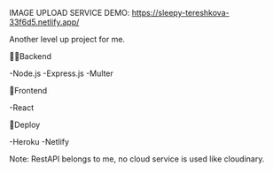 IMAGE UPLOAD SERVICE DEMO: 
https://sleepy-tereshkova-33f6d5.netlify.app/

Another level up project for me. 

👨‍💻Backend

-Node.js
-Express.js
-Multer

🎨Frontend

-React

💾Deploy

-Heroku
-Netlify

Note: RestAPI belongs to me, no cloud service is used like cloudinary.
